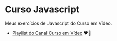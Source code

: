 # Curso Javascript
Meus exercícios de Javascript do Curso em Vídeo.
- [Playlist do Canal Curso em Vídeo](https://www.youtube.com/playlist?list=PLHz_AreHm4dlsK3Nr9GVvXCbpQyHQl1o1) ❤🖖
